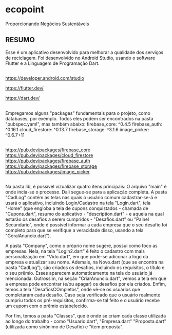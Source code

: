 # ecopoint

Proporcionando Negócios Sustentáveis
## RESUMO

Esse é um aplicativo desenvolvido para melhorar a qualidade dos serviços de reciclagem. 
Foi desenvolvido no Android Studio, usando o software Flutter e a Linguagem de Programação Dart. 
##
https://developer.android.com/studio

https://flutter.dev/

https://dart.dev/
##

Empregamos alguns "packages" fundamentais para o projeto, como databases, por exemplo. Todos eles podem ser encontrados na pasta "pubspec.yaml", mas também abaixo:
  firebase_core: ^0.4.5
  firebase_auth: ^0.16.1
  cloud_firestore: ^0.13.7
  firebase_storage: ^3.1.6
  image_picker: ^0.6.7+11
  ##
  https://pub.dev/packages/firebase_core
  https://pub.dev/packages/cloud_firestore
  https://pub.dev/packages/firebase_auth
  https://pub.dev/packages/firebase_storage
  https://pub.dev/packages/image_picker
  
  ##
Na pasta lib, é possível vizualizar quatro itens principais: 
O arquivo "main" é onde incia-se o processo. Dali segue-se para a aplicação completa.
A pasta "CadLog" contém as telas nas quais o usuário comum cadastrar-se-á e usará o aplicativo, incluindo Login/Cadastro na tela "Login.dart", tela "Home" (que engloba a tela de cupons conquistados - chamada de "Cupons.dart", resumo do aplicativo  - "description.dart" - e aquela na qual estarão os desafios a serem cumpridos - "Desafios.dart" ou "Painel Secundario", onde é possível informar a cada empresa que o seu desafio foi completo para que se verifique a veracidade disso, usando a tela "GeralAnuncio.dart"). 

A pasta "Company", como o próprio nome sugere, possui como foco as empresas. Nela, na tela "Login2.dart" é feito o cadastro com mais personalização em "Vido.dart", em que pode-se adiconar a logo da empresa e atualizar seu nome. Ademais, na Novo.dart (que se encontra na pasta "CadLog"), são criados os desafios, incluindo os requisitos, o título e o seu prêmio. Esses aparecem automaticamente na tela do usuário já mencionada. Outrossim, na seção "CriarAnuncio.dart", vemos a tela em que a empresa pode encontrar (e/ou apagar) os desafios por ela criados. Enfim, temos a tela "DesafiosCOmpletos", onde vê-se os usuários que completaram cada desafio. Caso seja verificado que o usuário realmente cumpriu todos os pré-requisitos, confirma-se tal feito e o usuário recebe um cupom com o prêmio estabelecido. 

Por fim, temos a pasta "Classes", que é onde se criam cada classe utilizada ao longo do trabalho - como "Usuario.dart", "Empresa.dart" "Proposta.dart" (utilizada como sinônimo de Desafio) e "item proposta". 
